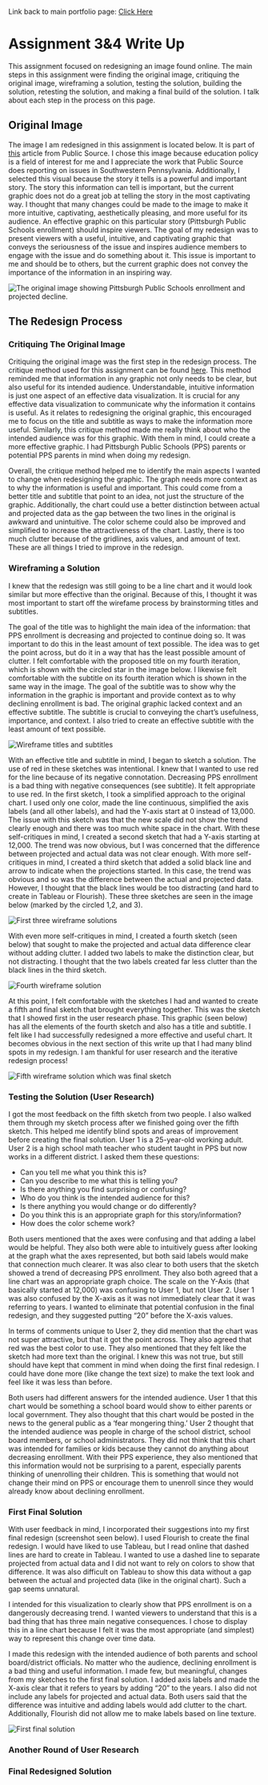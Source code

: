 Link back to main portfolio page: [Click Here](/README.md)

# Assignment 3&4 Write Up

This assignment focused on redesigning an image found online. The main steps in this assignment were finding the original image, critiquing the original image, wireframing a solution, testing the solution, building the solution, retesting the solution, and making a final build of the solution. I talk about each step in the process on this page. 

## Original Image

The image I am redesigned in this assignment is located below. It is part of [this](https://www.publicsource.org/pps-enrollment-decline-pittsburgh-public-school-building-closures/) article from Public Source. I chose this image because education policy is a field of interest for me and I appreciate the work that Public Source does reporting on issues in Southwestern Pennsylvania. Additionally, I selected this visual because the story it tells is a powerful and important story. The story this information can tell is important, but the current graphic does not do a great job at telling the story in the most captivating way. I thought that many changes could be made to the image to make it more intuitive, captivating, aesthetically pleasing, and more useful for its audience. An effective graphic on this particular story (Pittsburgh Public Schools enrollment) should inspire viewers. The goal of my redesign was to present viewers with a useful, intuitive, and captivating graphic that conveys the seriousness of the issue and inspires audience members to engage with the issue and do something about it. This issue is important to me and should be to others, but the current graphic does not convey the importance of the information in an inspiring way. 

![The original image showing Pittsburgh Public Schools enrollment and projected decline.](imageOG.png)

## The Redesign Process

### Critiquing The Original Image

Critiquing the original image was the first step in the redesign process. The critique method used for this assignment can be found [here](http://www.perceptualedge.com/articles/visual_business_intelligence/data_visualization_effectiveness_profile.pdf). This method reminded me that information in any graphic not only needs to be clear, but also useful for its intended audience. Understandable, intuitive information is just one aspect of an effective data visualization. It is crucial for any effective data visualization to communicate why the information it contains is useful. As it relates to redesigning the original graphic, this encouraged me to focus on the title and subtitle as ways to make the information more useful. Similarly, this critique method made me really think about who the intended audience was for this graphic. With them in mind, I could create a more effective graphic. I had Pittsburgh Public Schools (PPS) parents or potential PPS parents in mind when doing my redesign. 

Overall, the critique method helped me to identify the main aspects I wanted to change when redesigning the graphic. The graph needs more context as to why the information is useful and important. This could come from a better title and subtitle that point to an idea, not just the structure of the graphic. Additionally, the chart could use a better distinction between actual and projected data as the gap between the two lines in the original is awkward and unintuitive. The color scheme could also be improved and simplified to increase the attractiveness of the chart. Lastly, there is too much clutter because of the gridlines, axis values, and amount of text. These are all things I tried to improve in the redesign.  

### Wireframing a Solution

I knew that the redesign was still going to be a line chart and it would look similar but more effective than the original. Because of this, I thought it was most important to start off the wirefame process by brainstorming titles and subtitles. 

The goal of the title was to highlight the main idea of the information: that PPS enrollment is decreasing and projected to continue doing so. It was important to do this in the least amount of text possible. The idea was to get the point across, but do it in a way that has the least possible amount of clutter. I felt comfortable with the proposed title on my fourth iteration, which is shown with the circled star in the image below. I likewise felt comfortable with the subtitle on its fourth iteration which is shown in the same way in the image. The goal of the subtitle was to show why the information in the graphic is important and provide context as to why declining enrollment is bad. The original graphic lacked context and an effective subtitle. The subtitle is crucial to conveying the chart’s usefulness, importance, and context. I also tried to create an effective subtitle with the least amount of text possible. 

![Wireframe titles and subtitles](Titles.png)

With an effective title and subtitle in mind, I began to sketch a solution. The use of red in these sketches was intentional. I knew that I wanted to use red for the line because of its negative connotation. Decreasing PPS enrollment is a bad thing with negative consequences (see subtitle). It felt appropriate to use red. In the first sketch, I took a simplified approach to the original chart. I used only one color, made the line continuous, simplified the axis labels (and all other labels), and had the Y-axis start at 0 instead of 13,000. The issue with this sketch was that the new scale did not show the trend clearly enough and there was too much white space in the chart. With these self-critiques in mind, I created a second sketch that had a Y-axis starting at 12,000. The trend was now obvious, but I was concerned that the difference between projected and actual data was not clear enough. With more self-critiques in mind, I created a third sketch that added a solid black line and arrow to indicate when the projections started. In this case, the trend was obvious and so was the difference between the actual and projected data. However, I thought that the black lines would be too distracting (and hard to create in Tableau or Flourish). These three sketches are seen in the image below (marked by the circled 1,2, and 3). 

![First three wireframe solutions](123.png)

With even more self-critiques in mind, I created a fourth sketch (seen below) that sought to make the projected and actual data difference clear without adding clutter. I added two labels to make the distinction clear, but not distracting. I thought that the two labels created far less clutter than the black lines in the third sketch. 

![Fourth wireframe solution](4.png)

At this point, I felt comfortable with the sketches I had and wanted to create a fifth and final sketch that brought everything together. This was the sketch that I showed first in the user research phase. This graphic (seen below) has all the elements of the fourth sketch and also has a title and subtitle. I felt like I had successfully redesigned a more effective and useful chart. It becomes obvious in the next section of this write up that I had many blind spots in my redesign. I am thankful for user research and the iterative redesign process! 

![Fifth wireframe solution which was final sketch](5.png)

### Testing the Solution (User Research)

I got the most feedback on the fifth sketch from two people. I also walked them through my sketch process after we finished going over the fifth sketch. This helped me identify blind spots and areas of improvement before creating the final solution. User 1 is a 25-year-old working adult. User 2 is a high school math teacher who student taught in PPS but now works in a different district. I asked them these questions: 
- Can you tell me what you think this is?
- Can you describe to me what this is telling you?
- Is there anything you find surprising or confusing?
- Who do you think is the intended audience for this?
- Is there anything you would change or do differently?
- Do you think this is an appropriate graph for this story/information? 
- How does the color scheme work?

Both users mentioned that the axes were confusing and that adding a label would be helpful. They also both were able to intuitively guess after looking at the graph what the axes represented, but both said labels would make that connection much clearer. It was also clear to both users that the sketch showed a trend of decreasing PPS enrollment. They also both agreed that a line chart was an appropriate graph choice. The scale on the Y-Axis (that basically started at 12,000) was confusing to User 1, but not User 2. User 1 was also confused by the X-axis as it was not immediately clear that it was referring to years. I wanted to eliminate that potential confusion in the final redesign, and they suggested putting “20” before the X-axis values. 

In terms of comments unique to User 2, they did mention that the chart was not super attractive, but that it got the point across. They also agreed that red was the best color to use. They also mentioned that they felt like the sketch had more text than the original. I knew this was not true, but still should have kept that comment in mind when doing the first final redesign. I could have done more (like change the text size) to make the text look and feel like it was less than before.

Both users had different answers for the intended audience. User 1 that this chart would be something a school board would show to either parents or local government. They also thought that this chart would be posted in the news to the general public as a ‘fear mongering thing.’ User 2 thought that the intended audience was people in charge of the school district, school board members, or school administrators. They did not think that this chart was intended for families or kids because they cannot do anything about decreasing enrollment. With their PPS experience, they also mentioned that this information would not be surprising to a parent, especially parents thinking of unenrolling their children. This is something that would not change their mind on PPS or encourage them to unenroll since they would already know about declining enrollment. 

### First Final Solution

With user feedback in mind, I incorporated their suggestions into my first final redesign (screenshot seen below). I used Flourish to create the final redesign. I would have liked to use Tableau, but I read online that dashed lines are hard to create in Tableau. I wanted to use a dashed line to separate projected from actual data and I did not want to rely on colors to show that difference. It was also difficult on Tableau to show this data without a gap between the actual and projected data (like in the original chart). Such a gap seems unnatural. 

I intended for this visualization to clearly show that PPS enrollment is on a dangerously decreasing trend. I wanted viewers to understand that this is a bad thing that has three main negative consequences. I chose to display this in a line chart because I felt it was the most appropriate (and simplest) way to represent this change over time data. 

I made this redesign with the intended audience of both parents and school board/district officials. No matter who the audience, declining enrollment is a bad thing and useful information. I made few, but meaningful, changes from my sketches to the first final solution. I added axis labels and made the X-axis clear that it refers to years by adding “20” to the years. I also did not include any labels for projected and actual data. Both users said that the difference was intuitive and adding labels would add clutter to the chart. Additionally, Flourish did not allow me to make labels based on line texture. 

![First final solution](Assignment3&4.png)

### Another Round of User Research

### Final Redesigned Solution

<div class="flourish-embed flourish-chart" data-src="visualisation/12654855"><script src="https://public.flourish.studio/resources/embed.js"></script></div>
